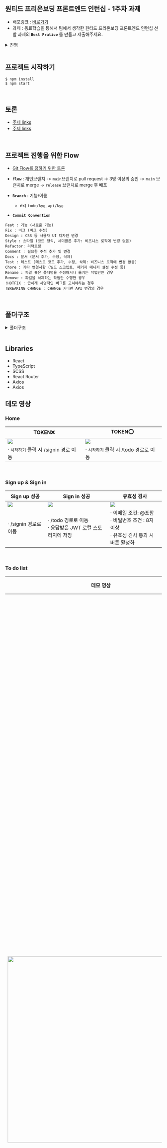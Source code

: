 ## 원티드 프리온보딩 프론트엔드 인턴십 - 1주차 과제

- 배포링크 : [바로가기]()
- 과제 : 동료학습을 통해서 팀에서 생각한 원티드 프리온보딩 프론트엔드 인턴십 선발 과제의 **`Best Pratice`** 를 만들고 제출해주세요.

<details>
<summary>진행</summary>
<div markdown="1">

1. 팀원 모두 과제를 수행한다.
2. 팀원들이 각자의 구현방법을 설명하고 토론했을 때, 팀 안에서 가장 효율적이라고 판단되는 방법을 정하고 팀의 **`Best Practice`** 로 삼는다.

- 팀원의 과제 전체를 Best Practice로 선정하는 것이 아닌 과제의 각 부분이나 중점을 둬야할 부분을 단위를 나눈뒤, 각 단위마다의 **`Best Practice`** 를 토론하고, 단위별로 Best Practice를 모아서 팀의 최종 결과물을 만들어내는 방식으로 진행한다.
</div>
</details>


<br>


## 프로젝트 시작하기 

```plain text
$ npm install
$ npm start
```

<br>


## 토론

- [주제 links]()
- [주제 links]()



<br>

## 프로젝트 진행을 위한 Flow
- [Git Flow를 정하기 위한 토론](https://github.com/wanted-pre-onboarding-team12/pre-onboarding-11th-1-12/discussions/7)
- **`Flow`** : 개인브랜치 -> `main`브랜치로 pull request -> 3명 이상의 승인 -> `main` 브랜치로 merge -> `release` 브랜치로 merge 후 배포


- **`Branch`** : 기능/이름
  - ex) `todo/kyg`, `api/kyg`
 
    
- **`Commit Convention`**
```
Feat : 기능 (새로운 기능)
Fix : 버그 (버그 수정)
Design : CSS 등 사용자 UI 디자인 변경
Style : 스타일 (코드 형식, 세미콜론 추가: 비즈니스 로직에 변경 없음)
Refactor: 리팩토링
Comment : 필요한 주석 추가 및 변경
Docs : 문서 (문서 추가, 수정, 삭제)
Test : 테스트 (테스트 코드 추가, 수정, 삭제: 비즈니스 로직에 변경 없음)
Chore : 기타 변경사항 (빌드 스크립트, 패키지 매니저 설정 수정 등)
Rename : 파일 혹은 폴더명을 수정하거나 옮기는 작업만인 경우
Remove : 파일을 삭제하는 작업만 수행한 경우
!HOTFIX : 급하게 치명적인 버그를 고쳐야하는 경우
!BREAKING CHANGE : CHANGE 커다란 API 변경의 경우
```



<br>

## 폴더구조 

<details>
<summary>폴더구조</summary>
<div markdown="1">
  
```
📂src

```

</div>
</details>

<br>
</div>
</details>

## Libraries
- React 
- TypeScript
- SCSS
- React Router
- Axios 
- Axios


## 데모 영상

### Home

| TOKEN❌                        | TOKEN⭕️          |
| -------------------------------------------------------- | -------------------------------------------------------------- |
| <img src="https://github.com/Yang-ah/wanted-pre-onboarding-frontend/assets/97151214/01128ec0-8143-434b-aa77-1fafcae4587a" /> | <img src="https://github.com/Yang-ah/wanted-pre-onboarding-frontend/assets/97151214/8210be6e-f0dc-4b7b-a76b-5928cc5335d5"/> |
| · `시작하기` 클릭 시 /signin 경로 이동                                                                                       | · `시작하기` 클릭 시 /todo 경로로 이동                                                                                      |

<br>

### Sign up & Sign in

| Sign up 성공                                                                                                                | Sign in 성공                                                                                                                | 유효성 검사                                                                                                                  |
| --------------------------------------------------------------------------------------------------------------------------- | --------------------------------------------------------------------------------------------------------------------------- | ---------------------------------------------------------------------------------------------------------------------------- |
| <img src="https://github.com/Yang-ah/wanted-pre-onboarding-frontend/assets/97151214/f4808efa-4bf2-4d7a-894c-e404b69bab7a"/> | <img src="https://github.com/Yang-ah/wanted-pre-onboarding-frontend/assets/97151214/7877f5b9-2831-4d6c-9695-bca8c1f52d04"/> | <img src="https://github.com/Yang-ah/wanted-pre-onboarding-frontend/assets/97151214/c03f09b5-d67f-4d18-8451-e084122b0e55" /> |
| · /signin 경로로 이동                                                                                                       | · /todo 경로로 이동 <br> · 응답받은 JWT 로컬 스토리지에 저장                                                                | · 이메일 조건: @포함 <br> · 비밀번호 조건 : 8자 이상 <br> · 유효성 검사 통과 시 버튼 활성화                                  |

<br>

### To do list

| 데모 영상                                                                                                                              | 기능                                                                                                                                                                                                                                                                                                                                                          |
| -------------------------------------------------------------------------------------------------------------------------------------- | ------------------------------------------------------------------------------------------------------------------------------------------------------------------------------------------------------------------------------------------------------------------------------------------------------------------------------------------------------------- |
| <img width=600 src="https://github.com/Yang-ah/wanted-pre-onboarding-frontend/assets/97151214/9349f1d6-079a-49d1-9e44-8ce90c1ef3c3" /> | · 투두 리스트 목록 조회 <br> · 🍋 아이콘을 통해 `To do` 완료 여부 표시 <br> · `+` 버튼을 클릭하여 새로운 `To do` 추가 <br> · `수정` 버튼을 클릭 시, 수정모드 활성화 <br> · 수정모드에서 `제출`버튼 클릭 시, 수정한 내용 업데이트 <br> · 수정모드에서 `취소` 버튼 클릭 시, 수정한 내용 초기화 및 수정모드 비활성화 <br> · `삭제` 버튼 클릭 시 해당 아이템 삭제 |

<br>

### Nav & Redirect

| 데모 영상                                                                                                                              | 기능                                                                                                                                   |
| -------------------------------------------------------------------------------------------------------------------------------------- | -------------------------------------------------------------------------------------------------------------------------------------- |
| <img width=600 src="https://github.com/Yang-ah/wanted-pre-onboarding-frontend/assets/97151214/f543d05d-0a44-4fce-8ace-bfbe9eea9ea2" /> | · `TOKEN⭕️` : /signin, /signup 경로 접속 시 /todo 경로로 리다이렉트 <br> · `TOKEN❌` : /todo 경로로 접속 시 /signin 경로로 리다이렉트 |

